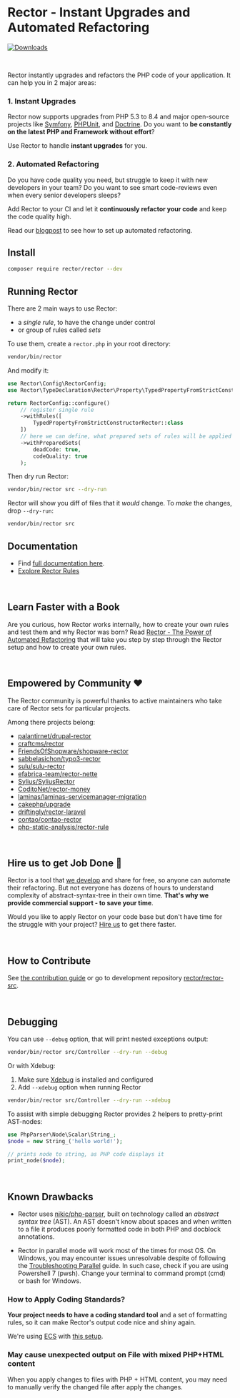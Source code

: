 # Rector - Instant Upgrades and Automated Refactoring

[![Downloads](https://img.shields.io/packagist/dt/rector/rector.svg?style=flat-square)](https://packagist.org/packages/rector/rector)

<br>

Rector instantly upgrades and refactors the PHP code of your application.  It can help you in 2 major areas:

### 1. Instant Upgrades

Rector now supports upgrades from PHP 5.3 to 8.4 and major open-source projects like [Symfony](https://github.com/rectorphp/rector-symfony), [PHPUnit](https://github.com/rectorphp/rector-phpunit), and [Doctrine](https://github.com/rectorphp/rector-doctrine). Do you want to **be constantly on the latest PHP and Framework without effort**?

Use Rector to handle **instant upgrades** for you.

### 2. Automated Refactoring

Do you have code quality you need, but struggle to keep it with new developers in your team? Do you want to see smart code-reviews even when every senior developers sleeps?

Add Rector to your CI and let it **continuously refactor your code** and keep the code quality high.

Read our [blogpost](https://getrector.com/blog/new-setup-ci-command-to-let-rector-work-for-you) to see how to set up automated refactoring.

## Install

```bash
composer require rector/rector --dev
```

## Running Rector

There are 2 main ways to use Rector:

- a *single rule*, to have the change under control
- or group of rules called *sets*

To use them, create a `rector.php` in your root directory:

```bash
vendor/bin/rector
```

And modify it:

```php
use Rector\Config\RectorConfig;
use Rector\TypeDeclaration\Rector\Property\TypedPropertyFromStrictConstructorRector;

return RectorConfig::configure()
    // register single rule
    ->withRules([
        TypedPropertyFromStrictConstructorRector::class
    ])
    // here we can define, what prepared sets of rules will be applied
    ->withPreparedSets(
        deadCode: true,
        codeQuality: true
    );
```

Then dry run Rector:

```bash
vendor/bin/rector src --dry-run
```

Rector will show you diff of files that it *would* change. To *make* the changes, drop `--dry-run`:

```bash
vendor/bin/rector src
```

## Documentation

* Find [full documentation here](https://getrector.com/documentation/).
* [Explore Rector Rules](https://getrector.com/find-rule)

<br>

## Learn Faster with a Book

Are you curious, how Rector works internally, how to create your own rules and test them and why Rector was born?
Read [Rector - The Power of Automated Refactoring](https://leanpub.com/rector-the-power-of-automated-refactoring) that will take you step by step through the Rector setup and how to create your own rules.

<br>

## Empowered by Community :heart:

The Rector community is powerful thanks to active maintainers who take care of Rector sets for particular projects.

Among there projects belong:

* [palantirnet/drupal-rector](https://github.com/palantirnet/drupal-rector)
* [craftcms/rector](https://github.com/craftcms/rector)
* [FriendsOfShopware/shopware-rector](https://github.com/FriendsOfShopware/shopware-rector)
* [sabbelasichon/typo3-rector](https://github.com/sabbelasichon/typo3-rector)
* [sulu/sulu-rector](https://github.com/sulu/sulu-rector)
* [efabrica-team/rector-nette](https://github.com/efabrica-team/rector-nette)
* [Sylius/SyliusRector](https://github.com/Sylius/SyliusRector)
* [CoditoNet/rector-money](https://github.com/CoditoNet/rector-money)
* [laminas/laminas-servicemanager-migration](https://github.com/laminas/laminas-servicemanager-migration)
* [cakephp/upgrade](https://github.com/cakephp/upgrade)
* [driftingly/rector-laravel](https://github.com/driftingly/rector-laravel)
* [contao/contao-rector](https://github.com/contao/contao-rector)
* [php-static-analysis/rector-rule](https://github.com/php-static-analysis/rector-rule)

<br>

## Hire us to get Job Done :muscle:

Rector is a tool that [we develop](https://getrector.com/) and share for free, so anyone can automate their refactoring. But not everyone has dozens of hours to understand complexity of abstract-syntax-tree in their own time. **That's why we provide commercial support - to save your time**.

Would you like to apply Rector on your code base but don't have time for the struggle with your project? [Hire us](https://getrector.com/contact) to get there faster.

<br>

## How to Contribute

See [the contribution guide](/CONTRIBUTING.md) or go to development repository [rector/rector-src](https://github.com/rectorphp/rector-src).

<br>

## Debugging

You can use `--debug` option, that will print nested exceptions output:

```bash
vendor/bin/rector src/Controller --dry-run --debug
```

Or with Xdebug:

1. Make sure [Xdebug](https://xdebug.org/) is installed and configured
2. Add `--xdebug` option when running Rector

```bash
vendor/bin/rector src/Controller --dry-run --xdebug
```

To assist with simple debugging Rector provides 2 helpers to pretty-print AST-nodes:

```php
use PhpParser\Node\Scalar\String_;
$node = new String_('hello world!');

// prints node to string, as PHP code displays it
print_node($node);
```

<br>

## Known Drawbacks

* Rector uses [nikic/php-parser](https://github.com/nikic/PHP-Parser/), built on technology called an *abstract syntax tree* (AST). An AST doesn't know about spaces and when written to a file it produces poorly formatted code in both PHP and docblock annotations.

* Rector in parallel mode will work most of the times for most OS. On Windows, you may encounter issues unresolvable despite of following the [Troubleshooting Parallel](https://getrector.com/documentation/troubleshooting-parallel) guide. In such case, check if you are using Powershell 7 (pwsh). Change your terminal to command prompt (cmd) or bash for Windows.

### How to Apply Coding Standards?

**Your project needs to have a coding standard tool** and a set of formatting rules, so it can make Rector's output code nice and shiny again.

We're using [ECS](https://github.com/symplify/easy-coding-standard) with [this setup](https://github.com/rectorphp/rector-src/blob/main/ecs.php).

### May cause unexpected output on File with mixed PHP+HTML content

When you apply changes to files with PHP + HTML content, you may need to manually verify the changed file after apply the changes.
